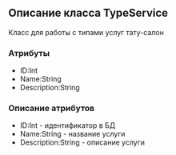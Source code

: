 ## Описание класса TypeService 
Класс для работы с типами услуг тату-салон

### Атрибуты 
+ ID:Int
+ Name:String
+ Description:String

### Описание атрибутов
+ ID:Int - идентификатор в БД
+ Name:String - название услуги 
+ Description:String - описание услуги 
